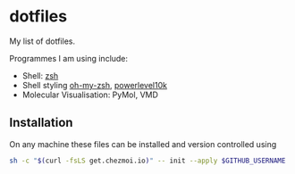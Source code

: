 # dotfiles
My list of dotfiles.

Programmes I am using include:

- Shell: [zsh](https://www.zsh.org/)
- Shell styling [oh-my-zsh](https://ohmyz.sh/), [powerlevel10k](https://github.com/romkatv/powerlevel10k)
- Molecular Visualisation: PyMol, VMD

## Installation

On any machine these files can be installed and version controlled using

```bash
sh -c "$(curl -fsLS get.chezmoi.io)" -- init --apply $GITHUB_USERNAME
```
